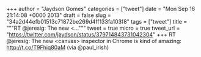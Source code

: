 
+++
author = "Jaydson Gomes"
categories = ["tweet"]
date = "Mon Sep 16 21:14:08 +0000 2013"
draft = false
slug = "34a2d44efb01513c71872be269d4ff133fa103f8"
tags = ["tweet"]
title = """RT @jeresig: The new &lt;..."""
tweet = true
micro = true
tweet_url = "https://twitter.com/jaydson/status/379714843731042304"
+++
RT @jeresig: The new &lt;canvas&gt; inspector in Chrome is kind of amazing: http://t.co/T9Fhiq80aM (via @paul_irish)
